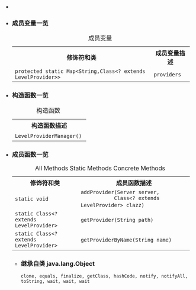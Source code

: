 <div class="summary">
<ul class="blockList">
<li class="blockList">  
<li class="blockList"><a name="field.summary">
<!--   -->
</a>
<h3>成员变量一览</h3>
<table class="memberSummary" border="0" cellpadding="3" cellspacing="0" summary="Field Summary table, listing fields, and an explanation">
<caption><span>成员变量</span><span class="tabEnd"> </span></caption>
<tr>
<th>修饰符和类</th>
<th>成员变量描述</th>
</tr>
<tr class="altColor">
<td class="colFirst"><code>protected static <a  title="class or interface in java.util">Map</a>&lt;<a  title="class or interface in java.lang">String</a>,<a  title="class or interface in java.lang">Class</a>&lt;? extends <a  title="interface in cn.nukkit.level.format">LevelProvider</a>&gt;&gt;</code></td>
<td class="colLast"><code><span class="memberNameLink"><a >providers</a></span></code> </td>
</tr>
</table>
</li>
</ul>
<!-- ======== CONSTRUCTOR SUMMARY ======== -->
<ul class="blockList">
<li class="blockList"><a name="constructor.summary">
<!--   -->
</a>
<h3>构造函数一览</h3>
<table class="memberSummary" border="0" cellpadding="3" cellspacing="0" summary="Constructor Summary table, listing constructors, and an explanation">
<caption><span>构造函数</span><span class="tabEnd"> </span></caption>
<tr>
<th>构造函数描述</th>
</tr>
<tr class="altColor">
<td class="colOne"><code><span class="memberNameLink"><a >LevelProviderManager</a></span>()</code> </td>
</tr>
</table>
</li>
</ul>
<!-- ========== METHOD SUMMARY =========== -->
<ul class="blockList">
<li class="blockList"><a name="method.summary">
<!--   -->
</a>
<h3>成员函数一览</h3>
<table class="memberSummary" border="0" cellpadding="3" cellspacing="0" summary="Method Summary table, listing methods, and an explanation">
<caption><span id="t0" class="activeTableTab"><span>All Methods</span><span class="tabEnd"> </span></span><span id="t1" class="tableTab"><span><a >Static Methods</a></span><span class="tabEnd"> </span></span><span id="t4" class="tableTab"><span><a >Concrete Methods</a></span><span class="tabEnd"> </span></span></caption>
<tr>
<th>修饰符和类</th>
<th>成员函数描述</th>
</tr>
<tr id="i0" class="altColor">
<td class="colFirst"><code>static void</code></td>
<td class="colLast"><code><span class="memberNameLink"><a >addProvider</a></span>(<a  title="class in cn.nukkit">Server</a> server,
           <a  title="class or interface in java.lang">Class</a>&lt;? extends <a  title="interface in cn.nukkit.level.format">LevelProvider</a>&gt; clazz)</code> </td>
</tr>
<tr id="i1" class="rowColor">
<td class="colFirst"><code>static <a  title="class or interface in java.lang">Class</a>&lt;? extends <a  title="interface in cn.nukkit.level.format">LevelProvider</a>&gt;</code></td>
<td class="colLast"><code><span class="memberNameLink"><a >getProvider</a></span>(<a  title="class or interface in java.lang">String</a> path)</code> </td>
</tr>
<tr id="i2" class="altColor">
<td class="colFirst"><code>static <a  title="class or interface in java.lang">Class</a>&lt;? extends <a  title="interface in cn.nukkit.level.format">LevelProvider</a>&gt;</code></td>
<td class="colLast"><code><span class="memberNameLink"><a >getProviderByName</a></span>(<a  title="class or interface in java.lang">String</a> name)</code> </td>
</tr>
</table>
<ul class="blockList">
<li class="blockList"><a name="methods.inherited.from.class.java.lang.Object">
<!--   -->
</a>
<h3>继承自类 java.lang.<a  title="class or interface in java.lang">Object</a></h3>
<code><a  title="class or interface in java.lang">clone</a>, <a  title="class or interface in java.lang">equals</a>, <a  title="class or interface in java.lang">finalize</a>, <a  title="class or interface in java.lang">getClass</a>, <a  title="class or interface in java.lang">hashCode</a>, <a  title="class or interface in java.lang">notify</a>, <a  title="class or interface in java.lang">notifyAll</a>, <a  title="class or interface in java.lang">toString</a>, <a  title="class or interface in java.lang">wait</a>, <a  title="class or interface in java.lang">wait</a>, <a  title="class or interface in java.lang">wait</a></code></li>
</ul>
</li>
</ul>
</li>
</ul>
</div>
